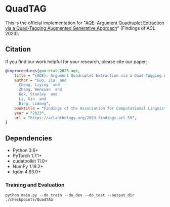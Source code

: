 # QuadTAG
This is the official implementation for "[AQE: Argument Quadruplet Extraction via a Quad-Tagging Augmented Generative Approach](https://github.com/guojiapub/QuadTAG)" (Findings of ACL 2023).

## Citation
If you find our work helpful for your research, please cite our paper:

```bibtex
@inproceedings{guo-etal-2023-aqe,
    title = "{AQE}: Argument Quadruplet Extraction via a Quad-Tagging Augmented Generative Approach",
    author = "Guo, Jia  and
      Cheng, Liying  and
      Zhang, Wenxuan  and
      Kok, Stanley  and
      Li, Xin  and
      Bing, Lidong",
    booktitle = "Findings of the Association for Computational Linguistics: ACL 2023",
    year = "2023",
    url = "https://aclanthology.org/2023.findings-acl.59",
}
```

## Dependencies
- Python 3.6+
- PyTorch 1.7.1+
- cudatoolkit 11.0+
- NumPy 1.19.2+
- tqdm 4.63.0+

### Training and Evaluation
```shell script
python main.py --do_train --do_dev --do_test --output_dir ./checkpoints/QuadTAG 
```

